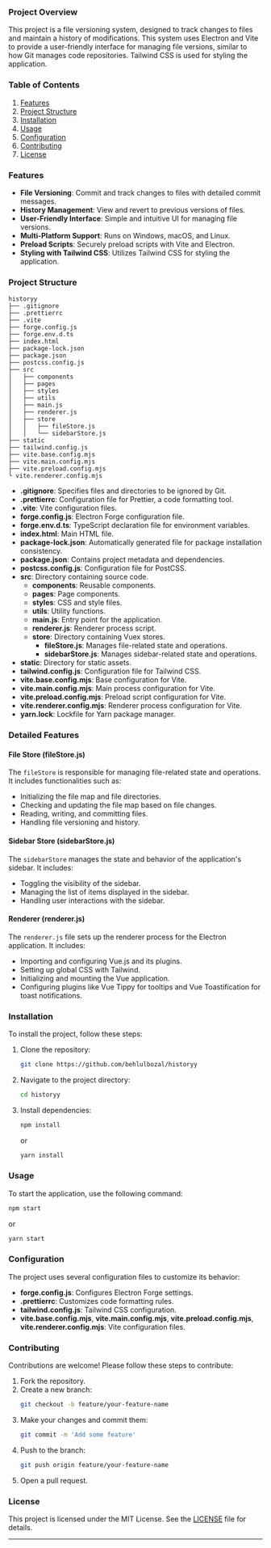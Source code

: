 ### Project Overview

This project is a file versioning system, designed to track changes to files and maintain a history of modifications. This system uses Electron and Vite to provide a user-friendly interface for managing file versions, similar to how Git manages code repositories. Tailwind CSS is used for styling the application.

### Table of Contents

1. [Features](#features)
2. [Project Structure](#project-structure)
3. [Installation](#installation)
4. [Usage](#usage)
5. [Configuration](#configuration)
6. [Contributing](#contributing)
7. [License](#license)

### Features

- **File Versioning**: Commit and track changes to files with detailed commit messages.
- **History Management**: View and revert to previous versions of files.
- **User-Friendly Interface**: Simple and intuitive UI for managing file versions.
- **Multi-Platform Support**: Runs on Windows, macOS, and Linux.
- **Preload Scripts**: Securely preload scripts with Vite and Electron.
- **Styling with Tailwind CSS**: Utilizes Tailwind CSS for styling the application.

### Project Structure

```
historyy
├── .gitignore
├── .prettierrc
├── .vite
├── forge.config.js
├── forge.env.d.ts
├── index.html
├── package-lock.json
├── package.json
├── postcss.config.js
├── src
│   ├── components
│   ├── pages
│   ├── styles
│   ├── utils
│   ├── main.js
│   ├── renderer.js
│   ├── store
│   │   ├── fileStore.js
│   │   └── sidebarStore.js
├── static
├── tailwind.config.js
├── vite.base.config.mjs
├── vite.main.config.mjs
├── vite.preload.config.mjs
└ vite.renderer.config.mjs
```

- **.gitignore**: Specifies files and directories to be ignored by Git.
- **.prettierrc**: Configuration file for Prettier, a code formatting tool.
- **.vite**: Vite configuration files.
- **forge.config.js**: Electron Forge configuration file.
- **forge.env.d.ts**: TypeScript declaration file for environment variables.
- **index.html**: Main HTML file.
- **package-lock.json**: Automatically generated file for package installation consistency.
- **package.json**: Contains project metadata and dependencies.
- **postcss.config.js**: Configuration file for PostCSS.
- **src**: Directory containing source code.
  - **components**: Reusable components.
  - **pages**: Page components.
  - **styles**: CSS and style files.
  - **utils**: Utility functions.
  - **main.js**: Entry point for the application.
  - **renderer.js**: Renderer process script.
  - **store**: Directory containing Vuex stores.
    - **fileStore.js**: Manages file-related state and operations.
    - **sidebarStore.js**: Manages sidebar-related state and operations.
- **static**: Directory for static assets.
- **tailwind.config.js**: Configuration file for Tailwind CSS.
- **vite.base.config.mjs**: Base configuration for Vite.
- **vite.main.config.mjs**: Main process configuration for Vite.
- **vite.preload.config.mjs**: Preload script configuration for Vite.
- **vite.renderer.config.mjs**: Renderer process configuration for Vite.
- **yarn.lock**: Lockfile for Yarn package manager.

### Detailed Features

#### File Store (fileStore.js)

The `fileStore` is responsible for managing file-related state and operations. It includes functionalities such as:

- Initializing the file map and file directories.
- Checking and updating the file map based on file changes.
- Reading, writing, and committing files.
- Handling file versioning and history.

#### Sidebar Store (sidebarStore.js)

The `sidebarStore` manages the state and behavior of the application's sidebar. It includes:

- Toggling the visibility of the sidebar.
- Managing the list of items displayed in the sidebar.
- Handling user interactions with the sidebar.

#### Renderer (renderer.js)

The `renderer.js` file sets up the renderer process for the Electron application. It includes:

- Importing and configuring Vue.js and its plugins.
- Setting up global CSS with Tailwind.
- Initializing and mounting the Vue application.
- Configuring plugins like Vue Tippy for tooltips and Vue Toastification for toast notifications.

### Installation

To install the project, follow these steps:

1. Clone the repository:
    ```bash
    git clone https://github.com/behlulbozal/historyy
    ```

2. Navigate to the project directory:
    ```bash
    cd historyy
    ```

3. Install dependencies:
    ```bash
    npm install
    ```
    or
    ```bash
    yarn install
    ```

### Usage

To start the application, use the following command:

```bash
npm start
```
or
```bash
yarn start
```

### Configuration

The project uses several configuration files to customize its behavior:

- **forge.config.js**: Configures Electron Forge settings.
- **.prettierrc**: Customizes code formatting rules.
- **tailwind.config.js**: Tailwind CSS configuration.
- **vite.base.config.mjs**, **vite.main.config.mjs**, **vite.preload.config.mjs**, **vite.renderer.config.mjs**: Vite configuration files.

### Contributing

Contributions are welcome! Please follow these steps to contribute:

1. Fork the repository.
2. Create a new branch:
    ```bash
    git checkout -b feature/your-feature-name
    ```
3. Make your changes and commit them:
    ```bash
    git commit -m 'Add some feature'
    ```
4. Push to the branch:
    ```bash
    git push origin feature/your-feature-name
    ```
5. Open a pull request.

### License

This project is licensed under the MIT License. See the [LICENSE](LICENSE) file for details.

---
